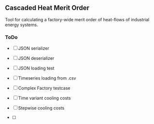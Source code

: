 ## Cascaded Heat Merit Order

Tool for calculating a factory-wide merit order of heat-flows of industrial energy systems.

### ToDo

- [ ] JSON serializer
- [ ] JSON deserializer
- [ ] JSON loading test
- [ ] Timeseries loading from .csv
- [ ] Complex Factory testcase

- [ ] Time variant cooling costs
- [ ] Stepwise cooling costs
- [ ]